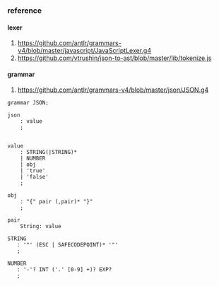 ### reference

#### lexer

1. https://github.com/antlr/grammars-v4/blob/master/javascript/JavaScriptLexer.g4
2. https://github.com/vtrushin/json-to-ast/blob/master/lib/tokenize.js

#### grammar

1. https://github.com/antlr/grammars-v4/blob/master/json/JSON.g4

```
grammar JSON;

json
    : value
    ;


value
    : STRING(|STRING)*
    | NUMBER
    | obj
    | 'true'
    | 'false'
    ;

obj 
    : "{" pair (,pair)* "}"
    ;

pair
    String: value

STRING
   : '"' (ESC | SAFECODEPOINT)* '"'
   ;

NUMBER
   : '-'? INT ('.' [0-9] +)? EXP?
   ;




```